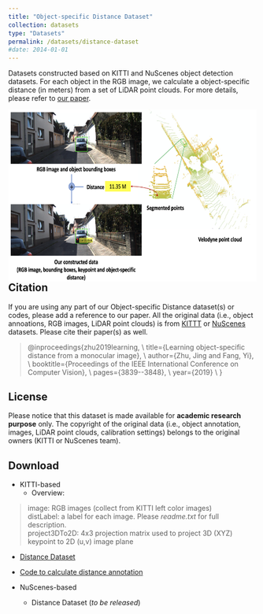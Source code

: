 ```yaml
---
title: "Object-specific Distance Dataset"
collection: datasets
type: "Datasets"
permalink: /datasets/distance-dataset
#date: 2014-01-01
---
```


Datasets constructed based on KITTI and NuScenes object detection datasets. For each object in the RGB image, we calculate a object-specific distance (in meters) from a set of LiDAR point clouds. For more details, please refer to [our paper](https://openaccess.thecvf.com/content_ICCV_2019/papers/Zhu_Learning_Object-Specific_Distance_From_a_Monocular_Image_ICCV_2019_paper.pdf). 

<img src="/images/DistanceDataset.png" alt="drawing" align="left" width="600" height="350"/>  




Citation
--------
If you are using any part of our Object-specific Distance dataset(s) or codes, please add a reference to our paper. All the original data (i.e., object annoations, RGB images, LiDAR point clouds) is from [KITTT](http://www.cvlibs.net/datasets/kitti/eval_object.php?obj_benchmark=3d) or [NuScenes](https://www.nuscenes.org) datasets. Please cite their paper(s) as well. 


> @inproceedings{zhu2019learning, \\
>   title={Learning object-specific distance from a monocular image}, \\
>   author={Zhu, Jing and Fang, Yi}, \\
>   booktitle={Proceedings of the IEEE International Conference on Computer Vision}, \\
>   pages={3839--3848}, \\
>   year={2019} \\
> }



License
--------
Please notice that this dataset is made available for **academic research purpose** only. The copyright of the original data (i.e., object annotation, images, LiDAR point clouds, calibration settings) belongs to the original owners (KITTI or NuScenes team). 



Download
--------
* KITTI-based
  * Overview: 
 >image: RGB images (collect from KITTI left color images) <br>
 >distLabel: a label for each image. Please *readme.txt* for full description. <br>
 >project3DTo2D: 4x3 projection matrix used to project 3D (XYZ) keypoint to 2D (u,v) image plane <br>
  
  * [Distance Dataset](https://drive.google.com/file/d/11NRWN5MtHOjYBKIko_qxPFlHQs9XCu_8/view?usp=sharing)
  * [Code to calculate distance annotation](https://drive.google.com/file/d/1LmWUKzALaPKCVCD4R2IMhaT2edmo_2th/view?usp=sharing)

* NuScenes-based 
  * Distance Dataset (*to be released*)







